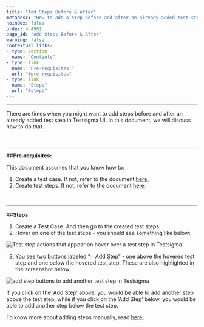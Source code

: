 ```yaml
---
title: "Add Steps Before & After"
metadesc: "How to add a step before and after an already added test step in Testsigma."
noindex: false
order: 4.4901
page_id: "Add Steps Before & After"
warning: false
contextual_links:
- type: section
  name: "Contents"
- type: link
  name: "Pre-requisites:"
  url: "#pre-requisites"
- type: link
  name: "Steps"
  url: "#steps"
---
```


---

There are times when you might want to add steps before and after an already added test step in Testsigma UI. In this document, we will discuss how to do that.

&emsp;

---
##**Pre-requisites:**

This document assumes that you know how to:

 1. Create a test case. If not, refer to the document [here.](https://testsigma.com/docs/test-cases/manage/add-edit-delete/)
 2. Create test steps. If not, refer to the document [here.](https://testsigma.com/docs/test-cases/create-steps-nl/overview/)

&emsp;

---
##**Steps**

 1. Create a Test Case. And then go to the created test steps.
 2. Hover on one of the test steps - you should see something like below:

![Test step actions that appear on hover over a test step in Testsigma](https://docs.testsigma.com/images/add-steps-before-after/hover-over-test-steps-add-step-testsigma.png)

 3. You see two buttons labeled “+ Add Step” - one above the hovered test step and one below the hovered test step. These are also highlighted in the screenshot below:

![add step buttons to add another test step in Testsigma](https://docs.testsigma.com/images/add-steps-before-after/add-step-buttons-in-testsigma.png)

If you click on the ‘Add Step’ above, you would be able to add another step above the test step, while if you click on the ‘Add Step’ below, you would be able to add another step below the test step.

To know more about adding steps manually, read [here.](https://testsigma.com/docs/test-cases/create-steps-recorder/web-apps/add-steps-manually/ )




